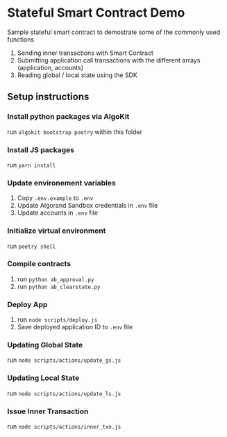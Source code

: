 # Stateful Smart Contract Demo
Sample stateful smart contract to demostrate some of the commonly used functions

1. Sending inner transactions with Smart Contract
2. Submitting application call transactions with the different arrays (application, accounts)
3. Reading global / local state using the SDK

## Setup instructions

### Install python packages via AlgoKit
run `algokit bootstrap poetry` within this folder

### Install JS packages
run `yarn install`

### Update environement variables
1. Copy `.env.example` to `.env`
2. Update Algorand Sandbox credentials in `.env` file
3. Update accounts in `.env` file

### Initialize virtual environment
run `poetry shell`

### Compile contracts
1. run `python ab_approval.py`
2. run `python ab_clearstate.py`

### Deploy App
1. run `node scripts/deploy.js`
2. Save deployed application ID to `.env` file

### Updating Global State
run `node scripts/actions/update_gs.js`

### Updating Local State
run `node scripts/actions/update_ls.js`

### Issue Inner Transaction
run `node scripts/actions/inner_txn.js`